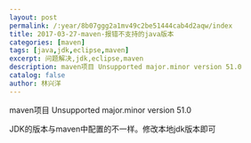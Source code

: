 ```yaml
---
layout: post
permalink: /:year/8b07ggg2a1mv49c2be51444cab4d2aqw/index
title: 2017-03-27-maven-报错不支持的java版本
categories: [maven]
tags: [java,jdk,eclipse,maven]
excerpt: 问题解决,jdk,eclipse,maven
description: maven项目 Unsupported major.minor version 51.0
catalog: false
author: 林兴洋
---
```


maven项目 Unsupported major.minor version 51.0

JDK的版本与maven中配置的不一样。修改本地jdk版本即可